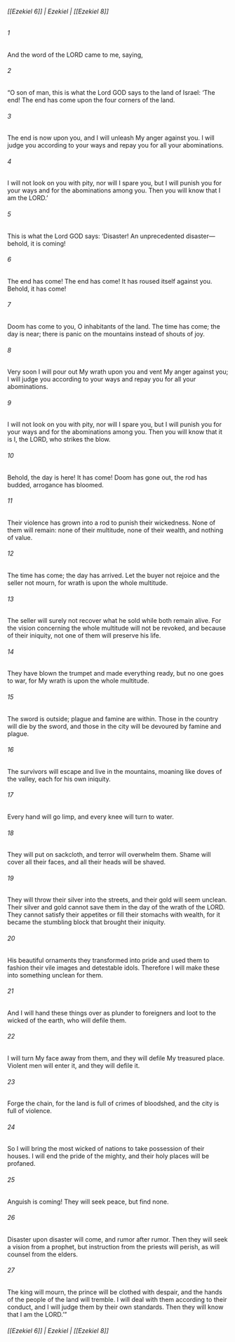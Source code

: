 ###### [[Ezekiel 6]] | Ezekiel | [[Ezekiel 8]]

###### 1
And the word of the LORD came to me, saying,
###### 2
“O son of man, this is what the Lord GOD says to the land of Israel: ‘The end! The end has come upon the four corners of the land.
###### 3
The end is now upon you, and I will unleash My anger against you. I will judge you according to your ways and repay you for all your abominations.
###### 4
I will not look on you with pity, nor will I spare you, but I will punish you for your ways and for the abominations among you. Then you will know that I am the LORD.’
###### 5
This is what the Lord GOD says: ‘Disaster! An unprecedented disaster—behold, it is coming!
###### 6
The end has come! The end has come! It has roused itself against you. Behold, it has come!
###### 7
Doom has come to you, O inhabitants of the land. The time has come; the day is near; there is panic on the mountains instead of shouts of joy.
###### 8
Very soon I will pour out My wrath upon you and vent My anger against you; I will judge you according to your ways and repay you for all your abominations.
###### 9
I will not look on you with pity, nor will I spare you, but I will punish you for your ways and for the abominations among you. Then you will know that it is I, the LORD, who strikes the blow.
###### 10
Behold, the day is here! It has come! Doom has gone out, the rod has budded, arrogance has bloomed.
###### 11
Their violence has grown into a rod to punish their wickedness. None of them will remain: none of their multitude, none of their wealth, and nothing of value.
###### 12
The time has come; the day has arrived. Let the buyer not rejoice and the seller not mourn, for wrath is upon the whole multitude.
###### 13
The seller will surely not recover what he sold while both remain alive. For the vision concerning the whole multitude will not be revoked, and because of their iniquity, not one of them will preserve his life.
###### 14
They have blown the trumpet and made everything ready, but no one goes to war, for My wrath is upon the whole multitude.
###### 15
The sword is outside; plague and famine are within. Those in the country will die by the sword, and those in the city will be devoured by famine and plague.
###### 16
The survivors will escape and live in the mountains, moaning like doves of the valley, each for his own iniquity.
###### 17
Every hand will go limp, and every knee will turn to water.
###### 18
They will put on sackcloth, and terror will overwhelm them. Shame will cover all their faces, and all their heads will be shaved.
###### 19
They will throw their silver into the streets, and their gold will seem unclean. Their silver and gold cannot save them in the day of the wrath of the LORD. They cannot satisfy their appetites or fill their stomachs with wealth, for it became the stumbling block that brought their iniquity.
###### 20
His beautiful ornaments they transformed into pride and used them to fashion their vile images and detestable idols. Therefore I will make these into something unclean for them.
###### 21
And I will hand these things over as plunder to foreigners and loot to the wicked of the earth, who will defile them.
###### 22
I will turn My face away from them, and they will defile My treasured place. Violent men will enter it, and they will defile it.
###### 23
Forge the chain, for the land is full of crimes of bloodshed, and the city is full of violence.
###### 24
So I will bring the most wicked of nations to take possession of their houses. I will end the pride of the mighty, and their holy places will be profaned.
###### 25
Anguish is coming! They will seek peace, but find none.
###### 26
Disaster upon disaster will come, and rumor after rumor. Then they will seek a vision from a prophet, but instruction from the priests will perish, as will counsel from the elders.
###### 27
The king will mourn, the prince will be clothed with despair, and the hands of the people of the land will tremble. I will deal with them according to their conduct, and I will judge them by their own standards. Then they will know that I am the LORD.’”

###### [[Ezekiel 6]] | Ezekiel | [[Ezekiel 8]]
